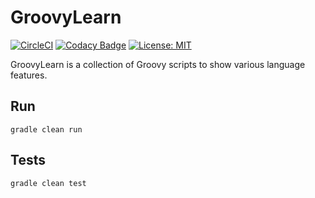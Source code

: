 # GroovyLearn

[![CircleCI](https://circleci.com/gh/guildenstern70/GroovyLearn/tree/master.svg?style=svg)](https://circleci.com/gh/guildenstern70/GroovyLearn/tree/master)
[![Codacy Badge](https://app.codacy.com/project/badge/Grade/82c0d44eddca4818a2cced063bc54e85)](https://www.codacy.com/gh/guildenstern70/GroovyLearn/dashboard?utm_source=github.com&amp;utm_medium=referral&amp;utm_content=guildenstern70/GroovyLearn&amp;utm_campaign=Badge_Grade)
[![License: MIT](https://img.shields.io/badge/License-MIT-yellow.svg)](https://opensource.org/licenses/MIT)

GroovyLearn is a collection of Groovy scripts to show various language features.

## Run

    gradle clean run

## Tests

    gradle clean test
